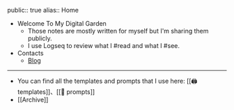 public:: true
alias:: Home

- Welcome To My Digital Garden
	- Those notes are mostly written for myself but I'm sharing them publicly.
	- I use Logseq to review what I #read and what I #see.
- Contacts
	- [Blog](https://aetherhjf.com)
- ---
- You can find all the templates and prompts that I use here: [[🖨 templates]]、[[🤖 prompts]]
- [[Archive]]